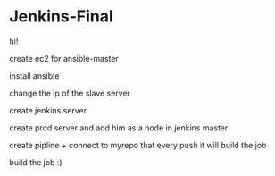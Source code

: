 # Jenkins-Final

hi!

create ec2 for ansible-master

install ansible

change the ip of the slave server

create jenkins server

create prod server and add him as a node in jenkins master

create pipline + connect to myrepo that every push it will build the job

build the job :)
